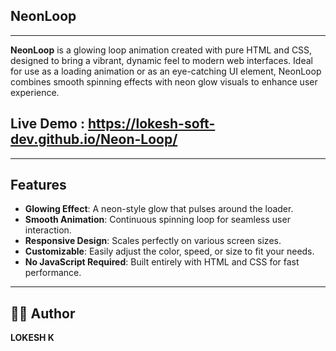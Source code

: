 ## NeonLoop
---
**NeonLoop** is a glowing loop animation created with pure HTML and CSS, designed to bring a vibrant, dynamic feel to modern web interfaces. 
Ideal for use as a loading animation or as an eye-catching UI element, NeonLoop combines smooth spinning effects with neon glow visuals to enhance user experience.

## Live Demo : https://lokesh-soft-dev.github.io/Neon-Loop/

---
## Features

- **Glowing Effect**: A neon-style glow that pulses around the loader.
- **Smooth Animation**: Continuous spinning loop for seamless user interaction.
- **Responsive Design**: Scales perfectly on various screen sizes.
- **Customizable**: Easily adjust the color, speed, or size to fit your needs.
- **No JavaScript Required**: Built entirely with HTML and CSS for fast performance.

---

## 🧑‍💻 Author

**LOKESH K**

